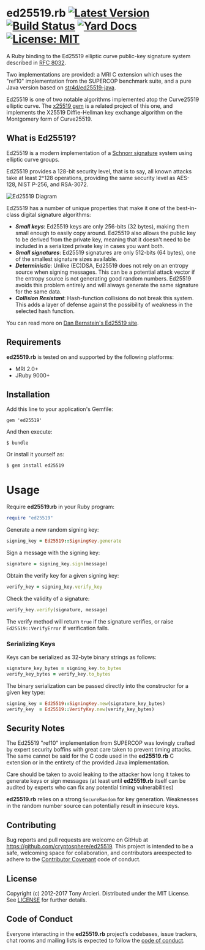 # ed25519.rb [![Latest Version][gem-shield]][gem-link] [![Build Status][build-image]][build-link] [![Yard Docs][docs-image]][docs-link] [![License: MIT][license-image]][license-link]

[gem-shield]: https://badge.fury.io/rb/ed25519.svg
[gem-link]: https://rubygems.org/gems/ed25519
[build-image]: https://travis-ci.org/cryptosphere/ed25519.svg?branch=master
[build-link]: https://travis-ci.org/cryptosphere/ed25519
[docs-image]: https://img.shields.io/badge/yard-docs-blue.svg
[docs-link]: http://www.rubydoc.info/gems/ed25519/1.2.1
[license-image]: https://img.shields.io/badge/license-MIT-blue.svg
[license-link]: https://github.com/cryptosphere/ed25519/blob/master/LICENSE

A Ruby binding to the Ed25519 elliptic curve public-key signature system
described in [RFC 8032].

Two implementations are provided: a MRI C extension which uses the "ref10"
implementation from the SUPERCOP benchmark suite, and a pure Java version
based on [str4d/ed25519-java].

Ed25519 is one of two notable algorithms implemented atop the Curve25519
elliptic curve. The [x25519 gem] is a related project of this one,
and implements the X25519 Diffie-Hellman key exchange algorithm on the
Montgomery form of Curve25519.

[RFC 8032]: https://tools.ietf.org/html/rfc8032
[str4d/ed25519-java]: https://github.com/str4d/ed25519-java
[x25519 gem]: https://github.com/cryptosphere/x25519

## What is Ed25519?

Ed25519 is a modern implementation of a [Schnorr signature] system using
elliptic curve groups.

Ed25519 provides a 128-bit security level, that is to say, all known attacks
take at least 2^128 operations, providing the same security level as AES-128,
NIST P-256, and RSA-3072.

![Ed25519 Diagram](https://raw.github.com/cryptosphere/ed25519/master/ed25519.png)

Ed25519 has a number of unique properties that make it one of the best-in-class
digital signature algorithms:

* ***Small keys***: Ed25519 keys are only 256-bits (32 bytes), making them
  small enough to easily copy around. Ed25519 also allows the public key
  to be derived from the private key, meaning that it doesn't need to be
  included in a serialized private key in cases you want both.
* ***Small signatures***: Ed25519 signatures are only 512-bits (64 bytes),
  one of the smallest signature sizes available.
* ***Deterministic***: Unlike (EC)DSA, Ed25519 does not rely on an entropy
  source when signing messages. This can be a potential attack vector if
  the entropy source is not generating good random numbers. Ed25519 avoids
  this problem entirely and will always generate the same signature for the
  same data.
* ***Collision Resistant***: Hash-function collisions do not break this
  system. This adds a layer of defense against the possibility of weakness
  in the selected hash function.

You can read more on [Dan Bernstein's Ed25519 site](http://ed25519.cr.yp.to/).

[Schnorr signature]: https://en.wikipedia.org/wiki/Schnorr_signature

## Requirements

**ed25519.rb** is tested on and supported by the following platforms:

* MRI 2.0+
* JRuby 9000+

## Installation

Add this line to your application's Gemfile:

    gem 'ed25519'

And then execute:

    $ bundle

Or install it yourself as:

    $ gem install ed25519

# Usage

Require **ed25519.rb** in your Ruby program:

```ruby
require "ed25519"
```

Generate a new random signing key:

```ruby
signing_key = Ed25519::SigningKey.generate
```

Sign a message with the signing key:

```ruby
signature = signing_key.sign(message)
```

Obtain the verify key for a given signing key:

```ruby
verify_key = signing_key.verify_key
```

Check the validity of a signature:

```ruby
verify_key.verify(signature, message)
```

The verify method will return `true` if the signature verifies, or raise
`Ed25519::VerifyError` if verification fails.

### Serializing Keys

Keys can be serialized as 32-byte binary strings as follows:

```ruby
signature_key_bytes = signing_key.to_bytes
verify_key_bytes = verify_key.to_bytes
```

The binary serialization can be passed directly into the constructor for a given key type:

```ruby
signing_key = Ed25519::SigningKey.new(signature_key_bytes)
verify_key  = Ed25519::VerifyKey.new(verify_key_bytes)
```

## Security Notes

The Ed25519 "ref10" implementation from SUPERCOP was lovingly crafted by expert
security boffins with great care taken to prevent timing attacks. The same
cannot be said for the C code used in the **ed25519.rb** C extension or in the
entirety of the provided Java implementation.

Care should be taken to avoid leaking to the attacker how long it takes to
generate keys or sign messages (at least until **ed25519.rb** itself can be audited
by experts who can fix any potential timing vulnerabilities)

**ed25519.rb** relies on a strong `SecureRandom` for key generation.
Weaknesses in the random number source can potentially result in insecure keys.

## Contributing

Bug reports and pull requests are welcome on GitHub at https://github.com/cryptosphere/ed25519.
This project is intended to be a safe, welcoming space for collaboration,
and contributors areexpected to adhere to the [Contributor Covenant](http://contributor-covenant.org)
code of conduct.

## License

Copyright (c) 2012-2017 Tony Arcieri. Distributed under the MIT License. See
[LICENSE] for further details.

[LICENSE]: https://github.com/cryptosphere/ed25519/blob/master/LICENSE

## Code of Conduct

Everyone interacting in the **ed25519.rb** project’s codebases, issue trackers, chat
rooms and mailing lists is expected to follow the [code of conduct].

[code of conduct]: https://github.com/cryptosphere/ed25519/blob/master/CODE_OF_CONDUCT.md
